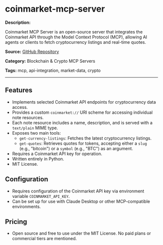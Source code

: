# coinmarket-mcp-server

**Description:**

Coinmarket MCP Server is an open-source server that integrates the Coinmarket API through the Model Context Protocol (MCP), allowing AI agents or clients to fetch cryptocurrency listings and real-time quotes.

**Source:** [GitHub Repository](https://github.com/anjor/coinmarket-mcp-server)

**Category:** Blockchain & Crypto MCP Servers

**Tags:** mcp, api-integration, market-data, crypto

---

## Features

- Implements selected Coinmarket API endpoints for cryptocurrency data access.
- Provides a custom `coinmarket://` URI scheme for accessing individual note resources.
- Each note resource includes a name, description, and is served with a `text/plain` MIME type.
- Exposes two main tools:
  - `get-currency-listings`: Fetches the latest cryptocurrency listings.
  - `get-quotes`: Retrieves quotes for tokens, accepting either a `slug` (e.g., "bitcoin") or a `symbol` (e.g., "BTC") as an argument.
- Requires a Coinmarket API key for operation.
- Written entirely in Python.
- MIT License.

## Configuration

- Requires configuration of the Coinmarket API key via environment variable `COINMARKET_API_KEY`.
- Can be set up for use with Claude Desktop or other MCP-compatible environments.

## Pricing

- Open source and free to use under the MIT License. No paid plans or commercial tiers are mentioned.
